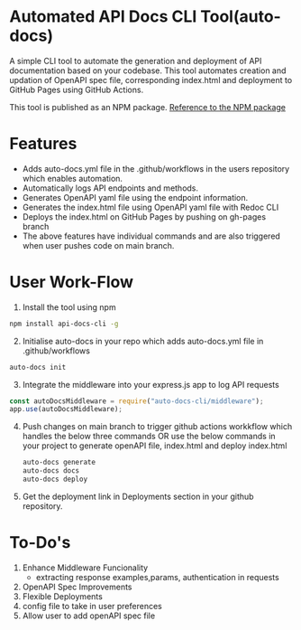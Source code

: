 ﻿# Automated API Docs CLI Tool(auto-docs)
 A simple CLI tool to automate the generation and deployment of API documentation based on your codebase. This tool automates creation and updation of OpenAPI spec file, corresponding index.html and deployment to GitHub Pages using GitHub Actions.

This tool is published as an NPM package. [Reference to the NPM package](https://www.npmjs.com/package/auto-docs-cli)

# Features
- Adds auto-docs.yml file in the .github/workflows in the users repository which enables automation.
- Automatically logs API endpoints and methods.
- Generates OpenAPI yaml file using the endpoint information.
- Generates the index.html file using OpenAPI yaml file with Redoc CLI
- Deploys the index.html on GitHub Pages by pushing on gh-pages branch
- The above features have individual commands and are also triggered when user pushes code on main branch.

# User Work-Flow
1. Install the tool using npm
  ```bash
  npm install api-docs-cli -g
  ```
2. Initialise auto-docs in your repo which adds auto-docs.yml file in .github/workflows
  ```bash
  auto-docs init
  ```
3. Integrate the middleware into your express.js app to log API requests
  ```javascript
  const autoDocsMiddleware = require("auto-docs-cli/middleware");
  app.use(autoDocsMiddleware);
  ```
4. Push changes on main branch to trigger github actions workkflow which handles the below three commands OR use the below commands in your project to generate openAPI file, index.html and deploy index.html

   
   ```bash
   auto-docs generate
   auto-docs docs
   auto-docs deploy
   ```
5. Get the deployment link in Deployments section in your github repository.

# To-Do's
1. Enhance Middleware Funcionality
   - extracting response examples,params, authentication in requests
2. OpenAPI Spec Improvements
3. Flexible Deployments
4. config file to take in user preferences
5. Allow user to add openAPI spec file 
  
   
